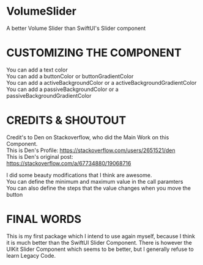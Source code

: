 # VolumeSlider
A better Volume Slider than SwiftUI's Slider component

# CUSTOMIZING THE COMPONENT
You can add a text color  
You can add a buttonColor or buttonGradientColor  
You can add a activeBackgroundColor or a activeBackgroundGradientColor  
You can add a passiveBackgroundColor or a passiveBackgroundGradientColor  



# CREDITS & SHOUTOUT
Credit's to Den on Stackoverflow, who did the Main Work on this Component.  
This is Den's Profile: https://stackoverflow.com/users/2651521/den  
This is Den's original post: https://stackoverflow.com/a/67734880/19068716  

I did some beauty modifications that I think are awesome.  
You can define the minimum and maximum value in the call paramters  
You can also define the steps that the value changes when you move the button  



# FINAL WORDS
This is my first package which I intend to use again myself, because I think
it is much better than the SwiftUI Slider Component.
There is however the UIKit Slider Component which seems to be better,
but I generally refuse to learn Legacy Code.
